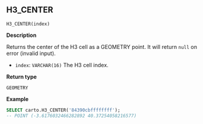 ## H3_CENTER

```sql:signature
H3_CENTER(index)
```

**Description**

Returns the center of the H3 cell as a GEOMETRY point. It will return `null` on error (invalid input).

* `index`: `VARCHAR(16)` The H3 cell index.

**Return type**

`GEOMETRY`

**Example**

```sql
SELECT carto.H3_CENTER('84390cbffffffff');
-- POINT (-3.6176032466282892 40.37254058216577)
```
